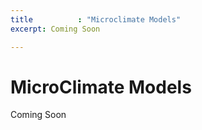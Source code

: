 ```yaml
---
title          : "Microclimate Models"
excerpt: Coming Soon

---
```

<h1>MicroClimate Models</h1>


<p>
Coming Soon